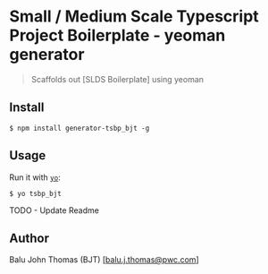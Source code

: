 # Small / Medium Scale Typescript Project Boilerplate - yeoman generator

> Scaffolds out [SLDS Boilerplate] using yeoman


## Install

```
$ npm install generator-tsbp_bjt -g
```


## Usage

Run it with [`yo`](https://github.com/yeoman/yo):

```
$ yo tsbp_bjt
```

TODO - Update Readme

## Author

Balu John Thomas (BJT) [balu.j.thomas@pwc.com]
